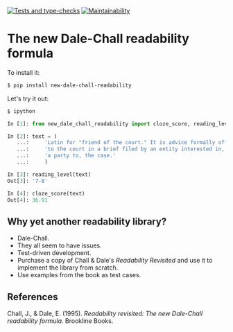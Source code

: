 [![Tests and type-checks](https://github.com/public-law/new-dale-chall-readability/actions/workflows/python-app.yml/badge.svg)](https://github.com/public-law/new-dale-chall-readability/actions/workflows/python-app.yml) [![Maintainability](https://api.codeclimate.com/v1/badges/ef1198fa2d9246aa3c7d/maintainability)](https://codeclimate.com/github/public-law/new-dale-chall-readability/maintainability)


# The new Dale-Chall readability formula

To install it:

```bash
$ pip install new-dale-chall-readability
```

Let's try it out:
```bash
$ ipython
```

```python
In [1]: from new_dale_chall_readability import cloze_score, reading_level

In [2]: text = (
   ...:     'Latin for "friend of the court." It is advice formally offered '
   ...:     'to the court in a brief filed by an entity interested in, but not '
   ...:     'a party to, the case.'
   ...:     )

In [3]: reading_level(text)
Out[3]: '7-8'

In [4]: cloze_score(text)
Out[4]: 36.91
```

## Why yet another readability library?

* Dale-Chall.
* They all seem to have issues.
* Test-driven development.
* Purchase a copy of Chall & Dale's _Readability Revisited_ and use it to implement the library from scratch.
* Use examples from the book as test cases.



## References

Chall, J., & Dale, E. (1995). _Readability revisited: The new Dale-Chall readability formula_.
Brookline Books.
